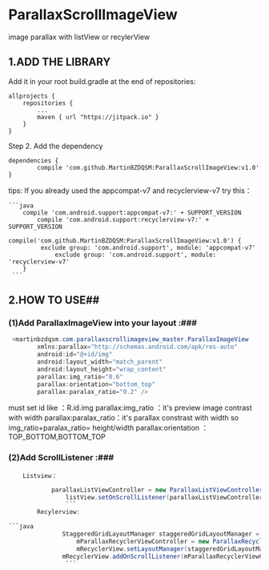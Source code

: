 # ParallaxScrollImageView
image parallax with listView or recylerView

## 1.ADD THE LIBRARY ##
Add it in your root build.gradle at the end of repositories:

	allprojects {
		repositories {
			...
			maven { url "https://jitpack.io" }
		}
	}
Step 2. Add the dependency

	dependencies {
	        compile 'com.github.MartinBZDQSM:ParallaxScrollImageView:v1.0'
	}
   tips: If you already used the appcompat-v7 and recyclerview-v7 try this：
     
	```java
		compile 'com.android.support:appcompat-v7:' + SUPPORT_VERSION
    		compile 'com.android.support:recyclerview-v7:' + SUPPORT_VERSION
    		compile('com.github.MartinBZDQSM:ParallaxScrollImageView:v1.0') {
			 exclude group: 'com.android.support', module: 'appcompat-v7'
        		 exclude group: 'com.android.support', module: 'recyclerview-v7'
		}
	 ```
	
## 2.HOW TO USE##

### (1)Add ParallaxImageView into your layout :###
```java
 <martinbzdqsm.com.parallaxscrollimageview_master.ParallaxImageView
        xmlns:parallax="http://schemas.android.com/apk/res-auto"
        android:id="@+id/img"
        android:layout_width="match_parent"
        android:layout_height="wrap_content"
        parallax:img_ratio="0.6"   
        parallax:orientation="bottom_top"
        parallax:paralax_ratio="0.2" />
```
must set id like ：R.id.img
parallax:img_ratio ：it's preview image contrast with width 
parallax:paralax_ratio：it's parallax constrast with width
so img_ratio+paralax_ratio= height/width
parallax:orientation ：      TOP_BOTTOM,BOTTOM_TOP
### (2)Add ScrollListener :###
		Listview：     
```java
			parallaxListViewController = new ParallaxListViewController(R.id.img);
        		listView.setOnScrollListener(parallaxListViewController);
        		```
		Recylerview:

```java
		       StaggeredGridLayoutManager staggeredGridLayoutManager = new StaggeredGridLayoutManager(2, StaggeredGridLayoutManager.VERTICAL);
        	       mParallaxRecyclerViewController = new ParallaxRecyclerViewController(staggeredGridLayoutManager, R.id.img);
        	       mRecyclerView.setLayoutManager(staggeredGridLayoutManager);
	 	       mRecyclerView.addOnScrollListener(mParallaxRecyclerViewController);
        		```
